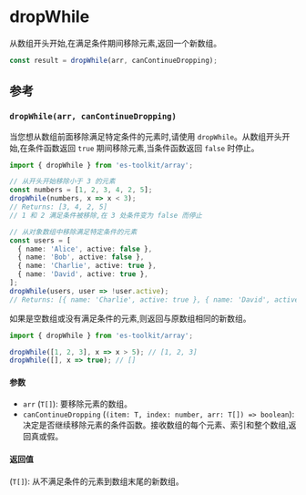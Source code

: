 # dropWhile

从数组开头开始,在满足条件期间移除元素,返回一个新数组。

```typescript
const result = dropWhile(arr, canContinueDropping);
```

## 参考

### `dropWhile(arr, canContinueDropping)`

当您想从数组前面移除满足特定条件的元素时,请使用 `dropWhile`。从数组开头开始,在条件函数返回 `true` 期间移除元素,当条件函数返回 `false` 时停止。

```typescript
import { dropWhile } from 'es-toolkit/array';

// 从开头开始移除小于 3 的元素
const numbers = [1, 2, 3, 4, 2, 5];
dropWhile(numbers, x => x < 3);
// Returns: [3, 4, 2, 5]
// 1 和 2 满足条件被移除,在 3 处条件变为 false 而停止

// 从对象数组中移除满足特定条件的元素
const users = [
  { name: 'Alice', active: false },
  { name: 'Bob', active: false },
  { name: 'Charlie', active: true },
  { name: 'David', active: true },
];
dropWhile(users, user => !user.active);
// Returns: [{ name: 'Charlie', active: true }, { name: 'David', active: true }]
```

如果是空数组或没有满足条件的元素,则返回与原数组相同的新数组。

```typescript
import { dropWhile } from 'es-toolkit/array';

dropWhile([1, 2, 3], x => x > 5); // [1, 2, 3]
dropWhile([], x => true); // []
```

#### 参数

- `arr` (`T[]`): 要移除元素的数组。
- `canContinueDropping` (`(item: T, index: number, arr: T[]) => boolean`): 决定是否继续移除元素的条件函数。接收数组的每个元素、索引和整个数组,返回真或假。

#### 返回值

(`T[]`): 从不满足条件的元素到数组末尾的新数组。
